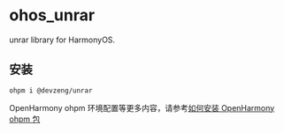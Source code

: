 # ohos_unrar

unrar library for HarmonyOS.

## 安装

```shell
ohpm i @devzeng/unrar
```

OpenHarmony ohpm 环境配置等更多内容，请参考[如何安装 OpenHarmony ohpm 包](https://ohpm.openharmony.cn/#/cn/help/downloadandinstall)